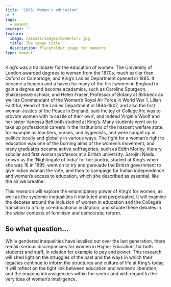 ```yaml
---
title: "1885: Women's education"
n: 7
tags:
  - moment
excerpt: ''
feature:
  image: /assets/images/moments/7.jpg
  title: The image title
  description: Placeholder image for moments
type: moment
---
```


King’s was a trailblazer for the education of women. The University of London awarded degrees to women from the 1870s, much earlier than Oxford or Cambridge, and King’s Ladies Department opened in 1885. It became a beacon and a haven for many of the first women in England to gain a degree and become academics, such as Caroline Spurgeon, Shakespeare scholar, and Helen Fraser, Professor of Botany at Birkbeck as well as Commandant of the Women’s Royal Air Force in World War 1. Lilian Faithful, Head of the Ladies Department in 1894-1907, and also the first woman Justice of the Peace in England, said the joy of College life was to provide women with ‘a castle of their own’, and indeed Virginia Woolf and her sister Vanessa Bell both studied at King’s. Many students went on to take up professional careers in the institutions of the nascent welfare state, for example as teachers, nurses, and hygienists, and were caught up in politics locally and globally in various ways. The fight for a woman’s right to education was one of the burning aims of the women’s movement, and many graduates became active suffragettes, such as Edith Morley, literary scholar and first woman professor at a British university. Sarojini Naidu, known as the ‘Nightingale of India’ for her poetry, studied at King’s when she was 16 in 1895, went on to try and persuade the British government to give Indian woman the vote, and then to campaign for Indian independence and women’s access to education, which she described as essential, like the air we breathe.  

This research will explore the emancipatory power of King’s for women, as well as the systemic inequalities it instituted and perpetuated. It will examine the debates around the inclusion of women in education and the College’s transition to a fully co-educational institution, and situate these debates in the wider contexts of feminism and democratic reform.

## So what question...

While gendered inequalities have levelled out over the last generation, there remain serious discrepancies for women in Higher Education, for both students and staff, in relation for example to pay and power. This research will shed light on the struggles of the past and the ways in which their legacies continue to inform the structures and culture of life at King’s today. It will reflect on the tight link between education and women’s liberation, and the ongoing intransigencies within the sector and with regard to the very idea of women’s intelligence.